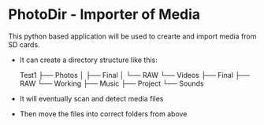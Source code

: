 # PhotoDir - Importer of Media
This python based application will be used to crearte and import media from SD cards. 
- It can create a directory structure like this:


    Test1
    ├── Photos
    │   ├── Final
    │   └── RAW
    └── Videos
        ├── Final
        ├── RAW
        └── Working
            ├── Music
            ├── Project
            └── Sounds
- It will eventually scan and detect media files
- Then move the files into correct folders from above
